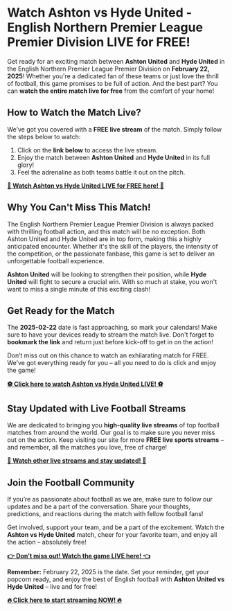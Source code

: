 # Watch Ashton vs Hyde United - English Northern Premier League Premier Division LIVE for FREE!

Get ready for an exciting match between **Ashton United** and **Hyde United** in the English Northern Premier League Premier Division on **February 22, 2025**! Whether you're a dedicated fan of these teams or just love the thrill of football, this game promises to be full of action. And the best part? You can **watch the entire match live for free** from the comfort of your home!

## How to Watch the Match Live?

We’ve got you covered with a **FREE live stream** of the match. Simply follow the steps below to watch:

1. Click on the **link below** to access the live stream.
2. Enjoy the match between **Ashton United** and **Hyde United** in its full glory!
3. Feel the adrenaline as both teams battle it out on the pitch.

[**🎥 Watch Ashton vs Hyde United LIVE for FREE here! 🎥**](https://tinyurl.com/livestreamfreeo?st=Ashton+vs+Hyde+United&si=gh)

## Why You Can't Miss This Match!

The English Northern Premier League Premier Division is always packed with thrilling football action, and this match will be no exception. Both Ashton United and Hyde United are in top form, making this a highly anticipated encounter. Whether it's the skill of the players, the intensity of the competition, or the passionate fanbase, this game is set to deliver an unforgettable football experience.

**Ashton United** will be looking to strengthen their position, while **Hyde United** will fight to secure a crucial win. With so much at stake, you won't want to miss a single minute of this exciting clash!

## Get Ready for the Match

The **2025-02-22** date is fast approaching, so mark your calendars! Make sure to have your devices ready to stream the match live. Don't forget to **bookmark the link** and return just before kick-off to get in on the action!

Don’t miss out on this chance to watch an exhilarating match for FREE. We’ve got everything ready for you – all you need to do is click and enjoy the game!

[**⚽ Click here to watch Ashton vs Hyde United LIVE! ⚽**](https://tinyurl.com/livestreamfreeo?st=Ashton+vs+Hyde+United&si=gh)

## Stay Updated with Live Football Streams

We are dedicated to bringing you **high-quality live streams** of top football matches from around the world. Our goal is to make sure you never miss out on the action. Keep visiting our site for more **FREE live sports streams** – and remember, all the matches you love, free of charge!

[**🚨 Watch other live streams and stay updated! 🚨**](https://tinyurl.com/livestreamfreeo?st=Ashton+vs+Hyde+United&si=gh)

## Join the Football Community

If you’re as passionate about football as we are, make sure to follow our updates and be a part of the conversation. Share your thoughts, predictions, and reactions during the match with fellow football fans!

Get involved, support your team, and be a part of the excitement. Watch the **Ashton vs Hyde United** match, cheer for your favorite team, and enjoy all the action – absolutely free!

[**👉 Don’t miss out! Watch the game LIVE here! 👈**](https://tinyurl.com/livestreamfreeo?st=Ashton+vs+Hyde+United&si=gh)

**Remember:** February 22, 2025 is the date. Set your reminder, get your popcorn ready, and enjoy the best of English football with **Ashton United vs Hyde United** – live and for free!

[**🔥 Click here to start streaming NOW! 🔥**](https://tinyurl.com/livestreamfreeo?st=Ashton+vs+Hyde+United&si=gh)
